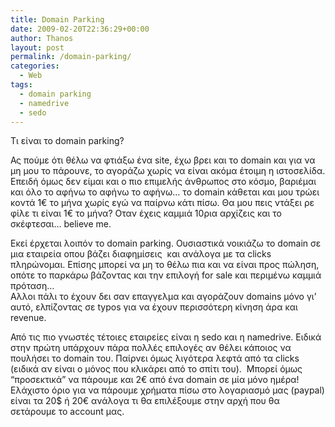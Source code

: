 ```yaml
---
title: Domain Parking
date: 2009-02-20T22:36:29+00:00
author: Thanos
layout: post
permalink: /domain-parking/
categories:
  - Web
tags:
  - domain parking
  - namedrive
  - sedo
---
```

Τι είναι το domain parking?

Ας πούμε ότι θέλω να φτιάξω ένα site, έχω βρει και το domain και για να μη μου το πάρουνε, το αγοράζω χωρίς να είναι ακόμα έτοιμη η ιστοσελίδα. Επειδή όμως δεν είμαι και ο πιο επιμελής άνθρωπος στο κόσμο, βαριέμαι και όλο το αφήνω το αφήνω το αφήνω… το domain κάθεται και μου τρώει κοντά 1€ το μήνα χωρίς εγώ να παίρνω κάτι πίσω. Θα μου πεις ντάξει ρε φίλε τι είναι 1€ το μήνα? Οταν έχεις καμμιά 10ρια αρχίζεις και το σκέφτεσαι… believe me.

Εκεί έρχεται λοιπόν το domain parking. Ουσιαστικά νοικιάζω το domain σε μια εταιρεία οπου βάζει διαφημίσεις  και ανάλογα με τα clicks πληρώνομαι. Επίσης μπορεί να μη το θέλω πια και να είναι προς πώληση, οπότε το παρκάρω βάζοντας και την επιλογή for sale και περιμένω καμμιά πρόταση…  
Αλλοι πάλι το έχουν δει σαν επαγγελμα και αγοράζουν domains μόνο γι’ αυτό, ελπίζοντας σε typos για να έχουν περισσότερη κίνηση άρα και revenue.

Από τις πιο γνωστές τέτοιες εταιρείες είναι η sedo και η namedrive. Ειδικά στην πρώτη υπάρχουν πάρα πολλές επιλογές αν θέλει κάποιος να πουλήσει το domain του. Παίρνει όμως λιγότερα λεφτά από τα clicks (ειδικά αν είναι ο μόνος που κλικάρει από το σπίτι του).  Μπορεί όμως “προσεκτικά” να πάρουμε και 2€ από ένα domain σε μία μόνο ημέρα!  
Ελάχιστο όριο για να πάρουμε χρήματα πίσω στο λογαριασμό μας (paypal) είναι τα 20$ ή 20€ ανάλογα τι θα επιλέξουμε στην αρχή που θα σετάρουμε το account μας.